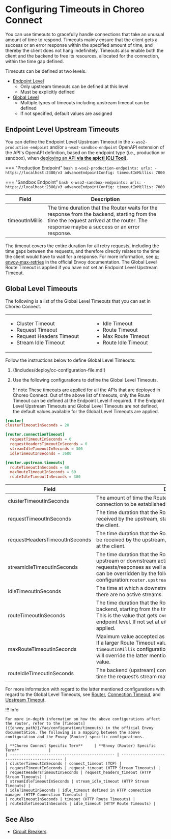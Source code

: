 # Configuring Timeouts in Choreo Connect

You can use timeouts to gracefully handle connections that take an unusual amount of time to respond. Timeouts mainly ensure that the client gets a success or an error response within the specified amount of time, and thereby the client does not hang indefinitely. Timeouts also enable both the client and the backend to free its resources, allocated for the connection, within the time gap defined.

Timeouts can be defined at two levels.

- [Endpoint Level]({{base_path}}/deploy-and-publish/deploy-on-gateway/choreo-connect/endpoints/resiliency/timeout/#endpoint-level-upstream-timeouts) 
    - Only upstream timeouts can be defined at this level
    - Must be explicitly defined
- [Global Level]({{base_path}}/deploy-and-publish/deploy-on-gateway/choreo-connect/endpoints/resiliency/timeout/#global-level-timeouts)
    - Multiple types of timeouts including upstream timeout can be defined
    - If not specified, default values are assigned 

## Endpoint Level Upstream Timeouts

You can define the Endpoint Level Upstream Timeout in the `x-wso2-production-endpoint` and/or `x-wso2-sandbox-endpoint` OpenAPI extension of the API's OpenAPI definition, based on the endpoint type (i.e., production or sandbox), when [deploying an API **via the apictl (CLI Tool)**]({{base_path}}/deploy-and-publish/deploy-on-gateway/choreo-connect/deploy-api/deploy-rest-api-in-choreo-connect/#choreo-connect-as-a-standalone-gateway/).

=== "Production Endpoint"
    ``` bash
    x-wso2-production-endpoints:
        urls:
          - https://localhost:2380/v3
        advanceEndpointConfig:
          timeoutInMillis: 7000
    ```

=== "Sandbox Endpoint"
    ``` bash
    x-wso2-sandbox-endpoints:
        urls:
          - https://localhost:2380/v3
        advanceEndpointConfig:
          timeoutInMillis: 7000
    ```

| **Field** | **Description** |
|-------|-------------|
| timeoutInMillis | The time duration that the Router waits for the response from the backend, starting from the time the request arrived at the router. The response maybe a success or an error response. |

The timeout covers the entire duration for all retry requests, including the time gaps between the requests, and therefore directly relates to the time the client would have to wait for a response. For more information, see [x-envoy-max-retries]({{envoy_path}}/configuration/http/http_filters/router_filter#config-http-filters-router-x-envoy-max-retries) in the official Envoy documentation. The Global Level Route Timeout is applied if you have not set an Endpoint Level Upstream Timeout.

## Global Level Timeouts

The following is a list of the Global Level Timeouts that you can set in Choreo Connect.

<table>
<tr>
<td>
<ul>
<li>Cluster Timeout</li>
<li>Request Timeout</li>
<li>Request Headers Timeout</li>
<li>Stream Idle Timeout</li>
</ul>
</td>
<td>
</td>
<td>
</td>
<td>
<ul>
<li>Idle Timeout</li>
<li>Route Timeout</li>
<li>Max Route Timeout</li>
<li>Route Idle Timeout</li>
</ul>
</tr>
</table>

Follow the instructions below to define Global Level Timeouts:

1. {!includes/deploy/cc-configuration-file.md!}

2. Use the following configurations to define the Global Level Timeouts.

    !!! note
        These timeouts are applied for all the APIs that are deployed in Choreo Connect. Out of the above list of timeouts, only the Route Timeout can be defined at the Endpoint Level if required. If the Endpoint Level Upstream Timeouts and Global Level Timeouts are not defined, the default values available for the Global Level Timeouts are applied.

``` toml
[router]
clusterTimeoutInSeconds = 20

[router.connectionTimeout]
  requestTimeoutInSeconds = 0
  requestHeadersTimeoutInSeconds = 0 
  streamIdleTimeoutInSeconds = 300
  idleTimeoutInSeconds = 3600

[router.upstream.timeouts]
  routeTimeoutInSeconds = 60
  maxRouteTimeoutInSeconds = 60
  routeIdleTimeoutInSeconds = 300
```

| **Field**         | **Description**                                            |
| ---------------------------------- | ------------------------------------------------------------ |
| clusterTimeoutInSeconds | The amount of time the Router will wait for an upstream TCP connection to be established. |
| requestTimeoutInSeconds | The time duration that the Router waits for the request to be received by the upstream, starting from the time it was initiated at the client. |
| requestHeadersTimeoutInSeconds | The time duration that the Router waits for the request headers to be received by the upstream, starting from the time it was initiated at the client. |
| streamIdleTimeoutInSeconds | The time duration that the Router will allow a stream to exist with no upstream or downstream activity. This timeout is applied to regular requests/responses as well as streaming requests/responses, and can be overridden by the following configuration:`router.upstream.timeouts.routeIdleTimeoutInSeconds` |
| idleTimeoutInSeconds | The time at which a downstream connection will be terminated if there are no active streams. |
| routeTimeoutInSeconds | The time duration that the Router waits for the response from the backend, starting from the time the request arrived at the router. This is the value that gets overridden by the timeout set at the endpoint level. If not set at either places, the default value of 60s is applied. |
| maxRouteTimeoutInSeconds | Maximum value accepted as the Endpoint Level Upstream Timeout. If a larger Route Timeout value is set at the endpoint level using the `timeoutInMillis` configuration, the `maxRouteTimeoutInSeconds` value will override the latter mentioned Endpoint Level Upstream Timeout value. |
| routeIdleTimeoutInSeconds | The backend (upstream) connection idle timeout. The amount of time the request’s stream may be idle. |

For more information with regard to the latter mentioned configurations with regard to the Global Level Timeouts, see [Router]({{base_path}}/deploy-and-publish/deploy-on-gateway/choreo-connect/configurations/router-configurations/#router), [Connection Timeout]({{base_path}}/deploy-and-publish/deploy-on-gateway/choreo-connect/configurations/router-configurations/#connection-timeout), and [Upstream Timeout]({{base_path}}/deploy-and-publish/deploy-on-gateway/choreo-connect/configurations/router-configurations/#upstream-timeout).

!!! Info

    For more in-depth information on how the above configurations affect the router, refer to the [Timeouts]({{envoy_path}}/faq/configuration/timeouts) in the official Envoy documentation. The following is a mapping between the above configuration and the Envoy (Router) specific configurations.

    | **Choreo Connect Specific Term**     | **Envoy (Router) Specific Term**             |
    | ---------------------------------------------- | -------------------------------------------- |
    | clusterTimeoutInSeconds | connect_timeout (TCP) |
    | requestTimeoutInSeconds | request_timeout (HTTP Stream Timeouts) |
    | requestHeadersTimeoutInSeconds | request_headers_timeout (HTTP Stream Timeouts) |
    | streamIdleTimeoutInSeconds | stream_idle_timeout (HTTP Stream Timeouts) |
    | idleTimeoutInSeconds | idle_timeout defined in HTTP connection manager (HTTP Connection Timeouts) |
    | routeTimeoutInSeconds | timeout (HTTP Route Timeouts) |
    | routeIdleTimeoutInSeconds | idle_timeout (HTTP Route Timeouts) |

## See Also

- [Circuit Breakers]({{base_path}}/deploy-and-publish/deploy-on-gateway/choreo-connect/endpoints/resiliency/circuit-breakers)

